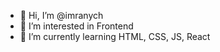 - 👋 Hi, I’m @imranych
- 👀 I’m interested in Frontend
- 🌱 I’m currently learning HTML, CSS, JS, React


<!---
imranych/imranych is a ✨ special ✨ repository because its `README.md` (this file) appears on your GitHub profile.
You can click the Preview link to take a look at your changes.
--->

